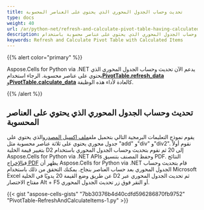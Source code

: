 ```yaml
---
title: تحديث وحساب الجدول المحوري الذي يحتوي على العناصر المحسوبة
type: docs
weight: 40
url: /ar/python-net/refresh-and-calculate-pivot-table-having-calculated-items/
description: توضح هذه المقالة كيفية تحديث وحساب الجدول المحوري الذي يحتوي على عناصر محسوبة باستخدام Aspose.Cells for Python via .NET.
keywords: Refresh and Calculate Pivot Table with Calculated Items
---
```

{{% alert color="primary" %}}

 Aspose.Cells for Python via .NET يدعم الآن تحديث وحساب الجدول المحوري الذي يحتوي على عناصر محسوبة. الرجاء استخدام[**PivotTable.refresh_data**](https://reference.aspose.com/cells/python-net/aspose.cells.pivot/pivottable/refresh_data/#) و[**PivotTable.calculate_data**](https://reference.aspose.com/cells/python-net/aspose.cells.pivot/pivottable/calculate_data/#) كالعادة لأداء هذه الوظيفة.

{{% /alert %}}

##  **تحديث وحساب الجدول المحوري الذي يحتوي على العناصر المحسوبة**

 يقوم نموذج التعليمات البرمجية التالي بتحميل ملف[ملف اكسيل المصدر](5115238.xlsx)والذي يحتوي على جدول محوري يحتوي على ثلاثة عناصر محسوبة مثل "add" و"div" و"div2". نقوم أولاً بتغيير قيمة الخلية D2 إلى 20 ثم نقوم بتحديث وحساب الجدول المحوري باستخدام Aspose.Cells for Python via .NET APIs وحفظ المصنف بتنسيق PDF. النتائج في[الإخراج PDF](5115229.pdf) يظهر أن Aspose.Cells for Python via .NET قام بتحديث وحساب الجدول المحوري بعد حساب العناصر بنجاح. يمكنك التحقق من ذلك باستخدام Microsoft Excel عن طريق وضع القيمة 20 يدويًا في الخلية D2 ثم تحديث الجدول المحوري عبر مفتاح الاختصار Alt + F5 أو النقر فوق زر تحديث الجدول المحوري.

{{< gist "aspose-cells-gists" "7bb30376b4d40cdfd596286870fb9752" "PivotTable-RefreshAndCalculateItems-1.py" >}}
